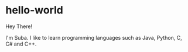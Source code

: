 # hello-world

Hey There!

I'm Suba. I like to learn programming languages such as Java, Python, C, C# and C++.
